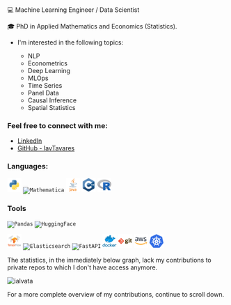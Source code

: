 💻 Machine Learning Engineer / Data Scientist

🎓 PhD in Applied Mathematics and Economics (Statistics).

- I'm interested in the following topics:
  
  - NLP
  - Econometrics
  - Deep Learning
  - MLOps
  - Time Series
  - Panel Data
  - Causal Inference
  - Spatial Statistics
  

### Feel free to connect with me:
- [LinkedIn](https://www.linkedin.com/in/ivo-tavares-76781b1b9)
- [GitHub - IavTavares](https://github.com/IavTavares)

### Languages:
<code><img height="32" alt="Python" src="https://raw.githubusercontent.com/github/explore/80688e429a7d4ef2fca1e82350fe8e3517d3494d/topics/python/python.png"></code>
<code><img height="32" alt="Mathematica" src="https://upload.wikimedia.org/wikipedia/commons/2/20/Mathematica_Logo.svg"></code>
<code><img height="32"  alt="Java" src="https://raw.githubusercontent.com/github/explore/80688e429a7d4ef2fca1e82350fe8e3517d3494d/topics/java/java.png"></code>
<code><img height="32"  alt="C++" src="https://raw.githubusercontent.com/github/explore/80688e429a7d4ef2fca1e82350fe8e3517d3494d/topics/cpp/cpp.png"></code>
<code><img height="32"  alt="R" src="https://raw.githubusercontent.com/github/explore/80688e429a7d4ef2fca1e82350fe8e3517d3494d/topics/r/r.png"></code>
### Tools
<code><img height="32" alt="Pandas" src="https://upload.wikimedia.org/wikipedia/commons/thumb/2/22/Pandas_mark.svg/449px-Pandas_mark.svg.png"></code>
<code><img height="32" alt="HuggingFace"
src="https://github.com/ialvata/ialvata/assets/110241614/cdf3882a-74cd-4b8c-9941-e869f5b07215"></code>

<code><img height="32" alt="TensorFlow" src="https://raw.githubusercontent.com/github/explore/80688e429a7d4ef2fca1e82350fe8e3517d3494d/topics/tensorflow/tensorflow.png"></code>
<code><img height="32" alt="Elasticsearch" src="https://upload.wikimedia.org/wikipedia/commons/thumb/f/f4/Elasticsearch_logo.svg/512px-Elasticsearch_logo.svg.png"></code>
<code><img height="32" alt="FastAPI"
src="https://github.com/ialvata/ialvata/assets/110241614/672b467b-2d66-4623-a0c3-d0900490c0d2"></code>
<code><img height="32" alt="Docker" src="https://raw.githubusercontent.com/github/explore/80688e429a7d4ef2fca1e82350fe8e3517d3494d/topics/docker/docker.png"></code>
<code><img height="32"  alt="Git" src="https://raw.githubusercontent.com/github/explore/80688e429a7d4ef2fca1e82350fe8e3517d3494d/topics/git/git.png"></code>
<code><img height="32"  alt="AWS" src="https://raw.githubusercontent.com/github/explore/fbceb94436312b6dacde68d122a5b9c7d11f9524/topics/aws/aws.png"></code>
<code><img height="32"  alt="Kubernetes" src="https://raw.githubusercontent.com/github/explore/fbceb94436312b6dacde68d122a5b9c7d11f9524/topics/kubernetes/kubernetes.png"></code>

The statistics, in the immediately below graph, lack my contributions to private repos to which I don't have access anymore.

<p align="left"> <img src="https://github-readme-stats-git-masterrstaa-rickstaa.vercel.app/api?username=ialvata&hide=java,html,tex&theme=react&bg_color=1F222E&title_color=5df889&icon_color=ccf85d&hide_border=true&langs_count=4)" alt="ialvata" />

For a more complete overview of my contributions, continue to scroll down.
